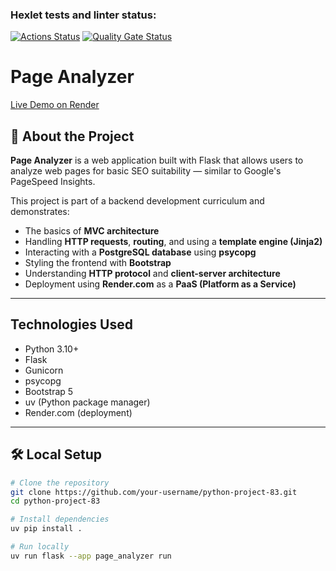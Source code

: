 ### Hexlet tests and linter status:
[![Actions Status](https://github.com/Olyapka84/python-project-83/actions/workflows/hexlet-check.yml/badge.svg)](https://github.com/Olyapka84/python-project-83/actions)
[![Quality Gate Status](https://sonarcloud.io/api/project_badges/measure?project=olyapka84_python-project-83&metric=alert_status)](https://sonarcloud.io/summary/new_code?id=olyapka84_python-project-83)

# Page Analyzer

[Live Demo on Render](https://python-project-83-olyapka.onrender.com/)

## 📌 About the Project

**Page Analyzer** is a web application built with Flask that allows users to analyze web pages for basic SEO suitability — similar to Google's PageSpeed Insights.

This project is part of a backend development curriculum and demonstrates:

- The basics of **MVC architecture**
- Handling **HTTP requests**, **routing**, and using a **template engine (Jinja2)**
- Interacting with a **PostgreSQL database** using **psycopg**
- Styling the frontend with **Bootstrap**
- Understanding **HTTP protocol** and **client-server architecture**
- Deployment using **Render.com** as a **PaaS (Platform as a Service)**

---

## Technologies Used

- Python 3.10+
- Flask
- Gunicorn
- psycopg
- Bootstrap 5
- uv (Python package manager)
- Render.com (deployment)

---

## 🛠 Local Setup

```bash
# Clone the repository
git clone https://github.com/your-username/python-project-83.git
cd python-project-83

# Install dependencies
uv pip install .

# Run locally
uv run flask --app page_analyzer run
